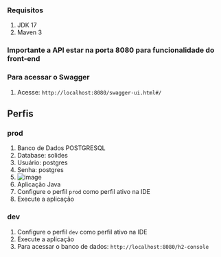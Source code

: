 ### Requisitos

1. JDK 17
1. Maven 3


### Importante a API estar na porta 8080 para funcionalidade do front-end

### Para acessar o Swagger

1. Acesse: `http://localhost:8080/swagger-ui.html#/`

## Perfis

### prod 
1. Banco de Dados POSTGRESQL
2. Database: solides
3. Usuário: postgres
4. Senha: postgres
5. ![image](https://github.com/Jmarcelo98/solides-api/assets/43837170/2ca5c8b9-9552-462d-b778-d62e6feeb29e)
6. Aplicação Java
7. Configure o perfil `prod` como perfil ativo na IDE
8. Execute a aplicação

### dev 
1. Configure o perfil `dev` como perfil ativo na IDE
2. Execute a aplicação
3. Para acessar o banco de dados: `http://localhost:8080/h2-console`
